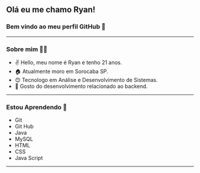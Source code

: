 ## Olá eu me chamo Ryan!
### Bem vindo ao meu perfil GitHub 👋

-------------------------------------------
### Sobre mim 👨‍🎓

- ✌️  Hello, meu nome é Ryan e tenho 21 anos.
- 🏠  Atualmente moro em Sorocaba SP. 
- 😊  Tecnologo em Análise e Desenvolvimento de Sistemas.
- 🥰  Gosto do desenvolvimento relacionado ao backend.

-------------------------------------------
### Estou Aprendendo 📖
- Git
- Git Hub
- Java
- MySQL
- HTML
- CSS
- Java Script
-------------------------------------------
